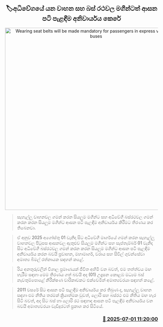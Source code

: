 <p align='center'><b><h2 align='center' title='Wearing seat belts will be made mandatory for passengers in express vehicles and buses'>🏷අධිවේගයේ යන වාහන සහ බස් රථවල මගීන්ටත් ආසන පටි පැළඳීම අනිවාර්යය කෙරේ</h2></b></p>
<p align='center'><img src='https://helakuru.sgp1.cdn.digitaloceanspaces.com/esana/images/lib/bus-seat-belt.jpg' width='600' alt='Wearing seat belts will be made mandatory for passengers in express vehicles and buses'></p>

> සැහැල්ලු වාහනවල ගමන් කරන සියලුම මගීන්ට සහ අධිවේගී බස්රථවල ගමන් කරන කරන සියලුම මගීන්ට ආසන පටි පැලඳීම අනිවාර්යය කිරීමට තීරණය කර තිබෙනවා.

> ඒ අනුව 2025 අගෝස්තු 01 වැනිදා සිට අධිවේගී මාර්ගයේ ගමන් කරන සැහැල්ලු වාහනවල පිටුපස ආසනවල ඇතුළුව සියලුම මගීන්ට සහ සැප්තැම්බර් 01 වැනිදා සිට අධිවේගී බස්රථවල ගමන් කරන කරන සියලුම මගීන්ට ආසන පටි පැලඳීම අනිවාර්යය කරන බවයි ප්‍රවාහන, මහාමාර්ග, වරාය සහ සිවිල් ගුවන්සේවා අමාත්‍ය බිමල් රත්නායක සඳහන් කළේ.

> රිය අනතුරුවලින් විශාල ප්‍රමාණයක් ජීවිත අහිමි වන බවත්, එම තත්ත්වය මඟ හැරීම සඳහා මෙම තීරණය ගත් බවයි අද (01) උදෑසන කොළඹ මධ්‍යම බස් නැවතුම්පොළේ නිරීක්ෂණ චාරිකාවකට එක්වෙමින් අමාත්‍යවරයා සඳහන් කළේ.

> 2011 වසරේ සිට ආසන පටි පැලඳීම අනිවාර්යය කර තිබුණ ද, සැහැල්ලු වාහන සඳහා එම නීතිය තරමක් ක්‍රියාත්මක වුවත්, ලොරි සහ බස්රථ එම නීතිය මඟ හැර සිටි බවත්, අද සිට බස් හා ලොරි රථ සඳහාද ආසන පටි පැලඳීම අනිවාර්යය වන බවයි අමාත්‍යවරයා වැඩිදුරටත් ප්‍රකාශ කර සිටියේ.



<h3 align='right'><a href='https://www.helakuru.lk/esana/p/111481/'>📅 2025-07-01 11:20:00</a></h3>
